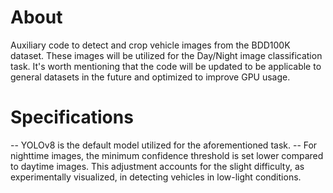 # About

Auxiliary code to detect and crop vehicle images from the BDD100K dataset. These images will be utilized for the Day/Night image classification task. It's worth mentioning that the code will be updated to be applicable to general datasets in the future and optimized to improve GPU usage.

# Specifications
-- YOLOv8 is the default model utilized for the aforementioned task.
-- For nighttime images, the minimum confidence threshold is set lower compared to daytime images. This adjustment accounts for the slight difficulty, as experimentally visualized, in detecting vehicles in low-light conditions.
